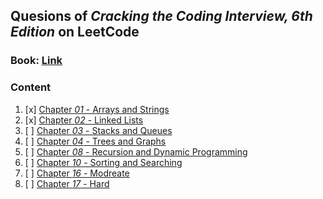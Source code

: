 ## Quesions of  _Cracking the Coding Interview, 6th Edition_ on LeetCode

### Book: [Link](https://github.com/AatmikJain/ComputerScienceBooks/blob/master/Cracking%20the%20Coding%20Interview.pdf)

### Content

1. [x] [Chapter _01_ - Arrays and Strings](chapter-01%2FREADME.md)
2. [x] [Chapter _02_ - Linked Lists](chapter-02%2FREADME.md)
3. [ ] [Chapter _03_ - Stacks and Queues]()
4. [ ] [Chapter _04_ - Trees and Graphs]()
8. [ ] [Chapter _08_ - Recursion and Dynamic Programming]()
10. [ ] [Chapter _10_ - Sorting and Searching]()
16. [ ] [Chapter _16_ - Modreate]()
17. [ ] [Chapter _17_ - Hard]()
